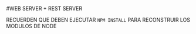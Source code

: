 #WEB SERVER + REST SERVER

RECUERDEN QUE DEBEN EJECUTAR ```NPM INSTALL``` PARA RECONSTRUIR LOS MODULOS DE NODE